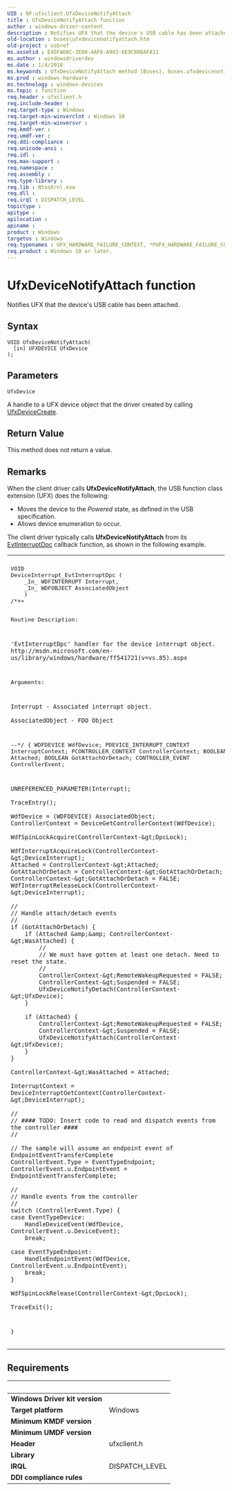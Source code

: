 ```yaml
---
UID : NF:ufxclient.UfxDeviceNotifyAttach
title : UfxDeviceNotifyAttach function
author : windows-driver-content
description : Notifies UFX that the device's USB cable has been attached.
old-location : buses\ufxdevicenotifyattach.htm
old-project : usbref
ms.assetid : E45FA08C-3E00-4AF6-A983-6E9C808AFA11
ms.author : windowsdriverdev
ms.date : 1/4/2018
ms.keywords : UfxDeviceNotifyAttach method [Buses], buses.ufxdevicenotifyattach, UfxDeviceNotifyAttach, ufxclient/UfxDeviceNotifyAttach
ms.prod : windows-hardware
ms.technology : windows-devices
ms.topic : function
req.header : ufxclient.h
req.include-header : 
req.target-type : Windows
req.target-min-winverclnt : Windows 10
req.target-min-winversvr : 
req.kmdf-ver : 
req.umdf-ver : 
req.ddi-compliance : 
req.unicode-ansi : 
req.idl : 
req.max-support : 
req.namespace : 
req.assembly : 
req.type-library : 
req.lib : NtosKrnl.exe
req.dll : 
req.irql : DISPATCH_LEVEL
topictype : 
apitype : 
apilocation : 
apiname : 
product : Windows
targetos : Windows
req.typenames : UFX_HARDWARE_FAILURE_CONTEXT, *PUFX_HARDWARE_FAILURE_CONTEXT
req.product : Windows 10 or later.
---
```



# UfxDeviceNotifyAttach function
Notifies UFX that the device's  USB cable has been attached.

## Syntax

````
VOID UfxDeviceNotifyAttach(
  [in] UFXDEVICE UfxDevice
);
````

## Parameters

`UfxDevice`

A handle to a UFX device object that the driver created by calling <a href="..\ufxclient\nf-ufxclient-ufxdevicecreate.md">UfxDeviceCreate</a>.


## Return Value

This method does not return a value.

## Remarks

When the client driver calls <b>UfxDeviceNotifyAttach</b>, the USB function class extension (UFX) does the following:
<ul>
<li>Moves the device to the <i>Powered</i> state, as defined in the USB specification.</li>
<li>Allows device enumeration to occur.</li>
</ul>The client driver typically calls <b>UfxDeviceNotifyAttach</b> from its <a href="..\wdfinterrupt\nc-wdfinterrupt-evt_wdf_interrupt_dpc.md">EvtInterruptDpc</a> callback function, as shown in the following example.
<div class="code"><span codelanguage=""><table>
<tr>
<th></th>
</tr>
<tr>
<td>
<pre>VOID 
DeviceInterrupt_EvtInterruptDpc (
    _In_ WDFINTERRUPT Interrupt,
    _In_ WDFOBJECT AssociatedObject
    )
/*++

Routine Description:

    'EvtInterruptDpc' handler for the device interrupt object.
    http://msdn.microsoft.com/en-us/library/windows/hardware/ff541721(v=vs.85).aspx

Arguments:

    Interrupt - Associated interrupt object.

    AssociatedObject - FDO Object

--*/
{
    WDFDEVICE WdfDevice;
    PDEVICE_INTERRUPT_CONTEXT InterruptContext;
    PCONTROLLER_CONTEXT ControllerContext;
    BOOLEAN Attached;
    BOOLEAN GotAttachOrDetach;
    CONTROLLER_EVENT ControllerEvent;

    UNREFERENCED_PARAMETER(Interrupt);

    TraceEntry();

    WdfDevice = (WDFDEVICE) AssociatedObject;
    ControllerContext = DeviceGetControllerContext(WdfDevice);

    WdfSpinLockAcquire(ControllerContext-&gt;DpcLock);

    WdfInterruptAcquireLock(ControllerContext-&gt;DeviceInterrupt);
    Attached = ControllerContext-&gt;Attached;
    GotAttachOrDetach = ControllerContext-&gt;GotAttachOrDetach;
    ControllerContext-&gt;GotAttachOrDetach = FALSE;
    WdfInterruptReleaseLock(ControllerContext-&gt;DeviceInterrupt);

    //
    // Handle attach/detach events
    //
    if (GotAttachOrDetach) {
        if (Attached &amp;&amp; ControllerContext-&gt;WasAttached) {
            //
            // We must have gotten at least one detach. Need to reset the state.
            //        
            ControllerContext-&gt;RemoteWakeupRequested = FALSE;
            ControllerContext-&gt;Suspended = FALSE;
            UfxDeviceNotifyDetach(ControllerContext-&gt;UfxDevice);
        }

        if (Attached) {
            ControllerContext-&gt;RemoteWakeupRequested = FALSE;
            ControllerContext-&gt;Suspended = FALSE;
            UfxDeviceNotifyAttach(ControllerContext-&gt;UfxDevice);
        }
    }

    ControllerContext-&gt;WasAttached = Attached;

    InterruptContext = DeviceInterruptGetContext(ControllerContext-&gt;DeviceInterrupt);

    //
    // #### TODO: Insert code to read and dispatch events from the controller ####
    // 

    // The sample will assume an endpoint event of EndpointEventTransferComplete
    ControllerEvent.Type = EventTypeEndpoint;
    ControllerEvent.u.EndpointEvent = EndpointEventTransferComplete;
    
    //
    // Handle events from the controller
    //
    switch (ControllerEvent.Type) {
    case EventTypeDevice:
        HandleDeviceEvent(WdfDevice,  ControllerEvent.u.DeviceEvent);
        break;

    case EventTypeEndpoint:
        HandleEndpointEvent(WdfDevice, ControllerEvent.u.EndpointEvent);
        break;
    }

    WdfSpinLockRelease(ControllerContext-&gt;DpcLock);

    TraceExit();
}</pre>
</td>
</tr>
</table></span></div>

## Requirements
| &nbsp; | &nbsp; |
| ---- |:---- |
| **Windows Driver kit version** |  |
| **Target platform** | Windows |
| **Minimum KMDF version** |  |
| **Minimum UMDF version** |  |
| **Header** | ufxclient.h |
| **Library** |  |
| **IRQL** | DISPATCH_LEVEL |
| **DDI compliance rules** |  |